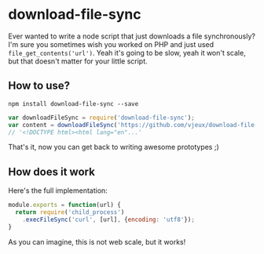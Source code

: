 # download-file-sync

Ever wanted to write a node script that just downloads a file synchronously? I'm sure you sometimes wish you worked on PHP and just used `file_get_contents('url')`. Yeah it's going to be slow, yeah it won't scale, but that doesn't matter for your little script.

## How to use?

```
npm install download-file-sync --save
```

```javascript
var downloadFileSync = require('download-file-sync');
var content = downloadFileSync('https://github.com/vjeux/download-file-sync');
// '<!DOCTYPE html><html lang="en"...'
```

That's it, now you can get back to writing awesome prototypes ;)

## How does it work

Here's the full implementation:

```javascript
module.exports = function(url) {
  return require('child_process')
    .execFileSync('curl', [url], {encoding: 'utf8'});
}
```

As you can imagine, this is not web scale, but it works!
